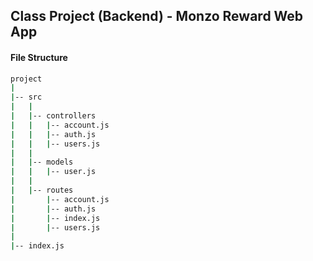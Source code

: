 ## Class Project (Backend) - Monzo Reward Web App

#### File Structure
```bash
project
|
|-- src
|   |
|   |-- controllers
|   |   |-- account.js
|   |   |-- auth.js
|   |   |-- users.js
|   |
|   |-- models
|   |   |-- user.js
|   |
|   |-- routes
|       |-- account.js
|       |-- auth.js
|       |-- index.js
|       |-- users.js
|
|-- index.js
```
